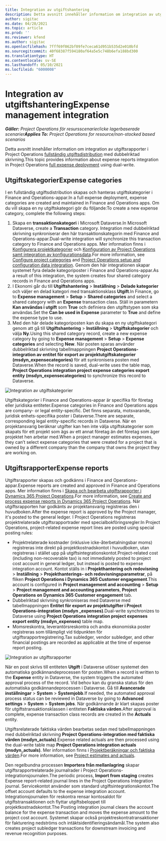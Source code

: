 ```yaml
---
title: Integration av utgiftshantering
description: Detta avsnitt innehåller information om integration av utgiftsrapporter i Project Operations med dubbelriktad skrivning.
author: sigitac
ms.date: 04/28/2021
ms.topic: article
ms.prod: ''
ms.reviewer: kfend
ms.author: sigitac
ms.openlocfilehash: 7fff69f062bf09fe7ceca61d951b535d2e010bfd
ms.sourcegitcommit: 40f68387f594180af64a5e5c748b6efa188bd300
ms.translationtype: HT
ms.contentlocale: sv-SE
ms.lasthandoff: 05/10/2021
ms.locfileid: "6000008"
---
```

# <a name="expense-management-integration"></a><span data-ttu-id="53514-103">Integration av utgiftshantering</span><span class="sxs-lookup"><span data-stu-id="53514-103">Expense management integration</span></span>

<span data-ttu-id="53514-104">_**Gäller:** Project Operations för resursscenarier/icke lagerbaserade scenarier_</span><span class="sxs-lookup"><span data-stu-id="53514-104">_**Applies To:** Project Operations for resource/non-stocked based scenarios_</span></span>

<span data-ttu-id="53514-105">Detta avsnitt innehåller information om integration av utgiftsrapporter i Project Operations [fullständig utgiftsdistribution](../expense/expense-overview.md) med dubbelriktad skrivning.</span><span class="sxs-lookup"><span data-stu-id="53514-105">This topic provides information about expense reports integration in Project Operations [full expense deployment](../expense/expense-overview.md) using dual-write.</span></span>

## <a name="expense-categories"></a><span data-ttu-id="53514-106">Utgiftskategorier</span><span class="sxs-lookup"><span data-stu-id="53514-106">Expense categories</span></span>

<span data-ttu-id="53514-107">I en fullständig utgiftsdistribution skapas och hanteras utgiftskategorier i Finance and Operations-appar.</span><span class="sxs-lookup"><span data-stu-id="53514-107">In a full expense deployment, expense categories are created and maintained in Finance and Operations apps.</span></span> <span data-ttu-id="53514-108">Om du vill skapa en ny utgiftskategori gör du följande:</span><span class="sxs-lookup"><span data-stu-id="53514-108">To create a new expense category, complete the following steps:</span></span>

1. <span data-ttu-id="53514-109">Skapa en **transaktionskategori** i Microsoft Dataverse.</span><span class="sxs-lookup"><span data-stu-id="53514-109">In Microsoft Dataverse, create a **Transaction** category.</span></span> <span data-ttu-id="53514-110">Integration med dubbelriktad skrivning synkroniserar den här transaktionskategorin med Finance and Operations-appar.</span><span class="sxs-lookup"><span data-stu-id="53514-110">Dual-write integration will synchronize this transaction category to Finance and Operations apps.</span></span> <span data-ttu-id="53514-111">Mer information finns i [Konfigurera projektkategorier](/dynamics365/project-operations/project-accounting/configure-project-categories) och [Konfiguration av Project Operations samt integration av konfigurationsdata](resource-dual-write-setup-integration.md).</span><span class="sxs-lookup"><span data-stu-id="53514-111">For more information, see [Configure project categories](/dynamics365/project-operations/project-accounting/configure-project-categories) and [Project Operations setup and configuration data integration](resource-dual-write-setup-integration.md).</span></span> <span data-ttu-id="53514-112">Genom den här integrationen skapar systemet fyra delade kategoriposter i Finance and Operations-appar.</span><span class="sxs-lookup"><span data-stu-id="53514-112">As a result of this integration, the system creates four shared category records in Finance and Operations apps.</span></span>
2. <span data-ttu-id="53514-113">I Ekonomi går du till **Utgiftshantering** > **Inställning** > **Delade kategorier** och väljer en delad kategori med transaktionsklass **Utgift**.</span><span class="sxs-lookup"><span data-stu-id="53514-113">In Finance, go to **Expense management** > **Setup** > **Shared categories** and select a shared category with an **Expense** transaction class.</span></span> <span data-ttu-id="53514-114">Ställ in parametern **Kan användas i utgift** som **True** och definiera den utgiftstypen som ska användas.</span><span class="sxs-lookup"><span data-stu-id="53514-114">Set the **Can be used in Expense** parameter to **True** and define the expense type to use.</span></span>
3. <span data-ttu-id="53514-115">Med den här delade kategoriposten kan du skapa en ny utgiftskategori genom att gå till **Utgiftshantering** > **Inställning** > **Utgiftskategorier** och välja **Ny**.</span><span class="sxs-lookup"><span data-stu-id="53514-115">Using this shared category record, create a new expense category by going to **Expense management** > **Setup** > **Expense categories** and selecting **New**.</span></span> <span data-ttu-id="53514-116">När posten sparas använder dubbelriktad skrivning tabellmappningen **Project Operations-integration av entitet för export av projektutgiftskategorier (msdyn\_expensecategories)** för att synkronisera posten med Dataverse.</span><span class="sxs-lookup"><span data-stu-id="53514-116">When the record is saved, dual-write uses the table map, **Project Operations integration project expense categories export entity (msdyn\_expensecategories)** to synchronize this record to Dataverse.</span></span>

  ![Integration av utgiftskategorier](./media/DW6ExpenseCategories.png)

<span data-ttu-id="53514-118">Utgiftskategorier i Finance and Operations-appar är specifika för företag eller juridiska entiteter.</span><span class="sxs-lookup"><span data-stu-id="53514-118">Expense categories in Finance and Operations apps are company- or legal entity-specific.</span></span> <span data-ttu-id="53514-119">Det finns separata, motsvarande, juridisk enhets-specifika poster i Dataverse.</span><span class="sxs-lookup"><span data-stu-id="53514-119">There are separate, corresponding legal entity-specific records in Dataverse.</span></span> <span data-ttu-id="53514-120">När en projektansvarig beräknar utgifter kan hen inte välja utgiftskategorier som skapats för ett projekt som ägs av ett annat företag än det företag som äger projektet hen arbetar med.</span><span class="sxs-lookup"><span data-stu-id="53514-120">When a project manager estimates expenses, they can’t select expense categories that were created for a project that is owned by a different company than the company that owns the project they are working on.</span></span> 

## <a name="expense-reports"></a><span data-ttu-id="53514-121">Utgiftsrapporter</span><span class="sxs-lookup"><span data-stu-id="53514-121">Expense reports</span></span>

<span data-ttu-id="53514-122">Utgiftsrapporter skapas och godkänns i Finance and Operations-appar.</span><span class="sxs-lookup"><span data-stu-id="53514-122">Expense reports are created and approved in Finance and Operations apps.</span></span> <span data-ttu-id="53514-123">Mer information finns i [Skapa och bearbeta utgiftsrapporter i Dynamics 365 Project Operations](/learn/modules/create-process-expense-reports/).</span><span class="sxs-lookup"><span data-stu-id="53514-123">For more information, see [Create and process expense reports in Dynamics 365 Project Operations](/learn/modules/create-process-expense-reports/).</span></span> <span data-ttu-id="53514-124">När utgiftsrapporten har godkänts av projektansvarig registreras den i huvudboken.</span><span class="sxs-lookup"><span data-stu-id="53514-124">After the expense report is approved by the Project manager, it's posted to the general ledger.</span></span> <span data-ttu-id="53514-125">I Project Operations registreras projektrelaterade utgiftsrapportrader med specialbokföringsregler:</span><span class="sxs-lookup"><span data-stu-id="53514-125">In Project Operations, project-related expense report lines are posted using special posting rules:</span></span>

  - <span data-ttu-id="53514-126">Projektrelaterade kostnader (inklusive icke-återbetalningsbar moms) registreras inte direkt på projektkostnadskontot i huvudboken, utan registreras i stället upp på utgiftsintegrationskontot.</span><span class="sxs-lookup"><span data-stu-id="53514-126">Project-related cost (including non-recoverable tax) is not immediately posted to project cost account in general ledger, but instead is posted to expense integration account.</span></span> <span data-ttu-id="53514-127">Kontot ställs in i **Projekthantering och redovisning** > **Inställning** > **Projekthanterings- och redovisningsparametrar**, på fliken **Project Operations i Dynamics 365 Customer engagement**.</span><span class="sxs-lookup"><span data-stu-id="53514-127">This account is configured in **Project management and accounting** > **Setup** > **Project management and accounting parameters**, **Project Operations on Dynamics 365 Customer engagement** tab.</span></span>
  - <span data-ttu-id="53514-128">Dubbelriktad skrivning synkroniseras med Dataverse med tabellmappningen **Entitet för export av projektutgifter i Project Operations-integration (msdyn \_expenses)**.</span><span class="sxs-lookup"><span data-stu-id="53514-128">Dual-write synchronizes to Dataverse using **Project Operations integration project expenses export entity (msdyn\_expenses)** table map.</span></span>
  - <span data-ttu-id="53514-129">Momsreskontra, leverantörsreskontra och andra ekonomiska poster registreras som tillämpligt vid tidpunkten för utgiftsrapportregistrering.</span><span class="sxs-lookup"><span data-stu-id="53514-129">Tax subledger, vendor subledger, and other financial postings are recorded as applicable at the time of expense report posting.</span></span>

  ![Integration av utgiftsrapporter](./media/DW6ExpenseReports.png)

<span data-ttu-id="53514-131">När en post skrivs till entiteten **Utgift** i Dataverse utlöser systemet den automatiska godkännandeprocessen för posten.</span><span class="sxs-lookup"><span data-stu-id="53514-131">When a record is written to the **Expense** entity in Dataverse, the system triggers the automated approval process of the record.</span></span> <span data-ttu-id="53514-132">Vid behov kan du granska status för den automatiska godkännandeprocessen i Dataverse. Gå till **Avancerade inställningar** > **System** > **Systemjobb**.</span><span class="sxs-lookup"><span data-stu-id="53514-132">If needed, the automated approval process status can be reviewed in Dataverse by going to **Advanced settings** > **System** > **System jobs**.</span></span> <span data-ttu-id="53514-133">När godkännande är klart skapas poster för utgiftstransaktionsklassen i entiteten **Faktiska värden**.</span><span class="sxs-lookup"><span data-stu-id="53514-133">After approval is complete, expense transaction class records are created in the **Actuals** entity.</span></span>

<span data-ttu-id="53514-134">Utgiftsrelaterade faktiska värden bearbetas sedan med tabellmappningen med dubbelriktad skrivning **Project Operations-integration med faktiska värden (msdyn\_actuals)**.</span><span class="sxs-lookup"><span data-stu-id="53514-134">Expense related actuals are then processed using the dual-write table map **Project Operations integration actuals (msdyn\_actuals)**.</span></span> <span data-ttu-id="53514-135">Mer information finns i [Projektberäkningar och faktiska värden](resource-dual-write-estimates-actuals.md).</span><span class="sxs-lookup"><span data-stu-id="53514-135">For more information, see [Project estimates and actuals](resource-dual-write-estimates-actuals.md).</span></span>

<span data-ttu-id="53514-136">Den regelbundna processen **Importera från mellanlagring** skapar utgiftsrapportrelaterade journalrader i Project Operations-integrationsjournalen.</span><span class="sxs-lookup"><span data-stu-id="53514-136">The periodic process, **Import from staging** creates Expense report-related journal lines in the Project Operations Integration journal.</span></span> <span data-ttu-id="53514-137">Servicekontot använder som standard utgiftsintegrationskontot.</span><span class="sxs-lookup"><span data-stu-id="53514-137">The offset account defaults to the expense integration account.</span></span> <span data-ttu-id="53514-138">Integrationsjournalen för reskontra rensar kontosaldot för utgiftstransaktionen och flyttar utgiftsbeloppet till projektkostnadskontot.</span><span class="sxs-lookup"><span data-stu-id="53514-138">The Posting integration journal clears the account balance for the expense transaction and moves the expense amount to the project cost account.</span></span> <span data-ttu-id="53514-139">Systemet skapar också projektreskontratransaktioner för fakturering nedströms och intäktsidentifieringsändamål.</span><span class="sxs-lookup"><span data-stu-id="53514-139">The system also creates project subledger transactions for downstream invoicing and revenue recognition purposes.</span></span>
